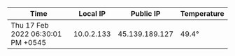 | Time     | Local IP | Public IP | Temperature |
| ----------- | ----------- | ----------- | ----------- |
| Thu 17 Feb 2022 06:30:01 PM +0545      | 10.0.2.133     | 45.139.189.127  | 49.4° |
